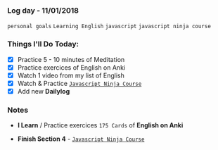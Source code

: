 ### Log day - 11/01/2018

`personal goals` `Learning English` `javascript` `javascript ninja course`

### Things I'll Do Today:

* [x] Practice 5 - 10 minutes of Meditation
* [x] Practice exercices of English on Anki
* [x] Watch 1 video from my list of English
* [x] Watch & Practice [`Javascript Ninja Course`](https://github.com/wgoulart/course-javascript-ninja)
* [x] Add new **Dailylog**

### Notes

* **I Learn** / Practice exercices `175 Cards` of **English on Anki**

* **Finish Section 4** - [`Javascript Ninja Course`](https://github.com/wgoulart/course-javascript-ninja)


